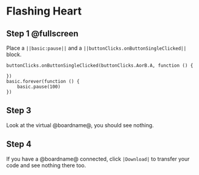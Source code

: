 # Flashing Heart


## Step 1 @fullscreen

Place a ``||basic:pause||`` and a ``||buttonClicks.onButtonSingleClicked||`` block.

```blocks
buttonClicks.onButtonSingleClicked(buttonClicks.AorB.A, function () {
	
})
basic.forever(function () {
    basic.pause(100)
})
```

## Step 3

Look at the virtual @boardname@, you should see nothing.

## Step 4

If you have a @boardname@ connected, click ``|Download|`` to transfer your code and see nothing there too.
